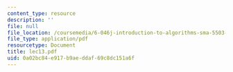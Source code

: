 ```yaml
---
content_type: resource
description: ''
file: null
file_location: /coursemedia/6-046j-introduction-to-algorithms-sma-5503-fall-2005/0a02bc84e917b9aeddaf69c8dc151a6f_lec13.pdf
file_type: application/pdf
resourcetype: Document
title: lec13.pdf
uid: 0a02bc84-e917-b9ae-ddaf-69c8dc151a6f
---
```

